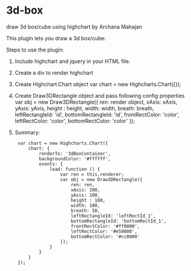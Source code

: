 # 3d-box
draw 3d box/cube using highchart by Archana Mahajan

This plugin lets you draw a 3d box/cube:

Steps to use the plugin:

1) Include highchart and jquery in your HTML file.
        <script type="text/javascript" src="plugin/jquery.min.js"></script>
        <script src="plugin/highcharts.js"></script>

2) Create a div to render highchart
        <div id="3dBoxContainer"></div>
        
3) Create Highchart.Chart object
      var chart = new Highcharts.Chart({});
      
4) Create Draw3DRectangle object and pass following config properties
      var obj = new Draw3DRectangle({
            ren: render object,
            xAxis: xAxis,
            yAxis: yAxis,
            height : height,
            width: width,
            breath: breath,
            leftRectangleId: 'id',
            bottomRectangleId: 'id',
            frontRectColor: 'color',
            leftRectColor: 'color',
            bottomRectColor: 'color'
        });
        
5) Summary:

        var chart = new Highcharts.Chart({	
            chart: {
                renderTo: '3dBoxContainer',
                backgroundColor: '#ffffff',
                events: {
                    load: function () {
                        var ren = this.renderer;
                        var obj = new Draw3DRectangle({
                            ren: ren,
                            xAxis: 200,
                            yAxis: 100,
                            height : 180,
                            width: 100,
                            breath: 50,
                            leftRectangleId: 'leftRectId_1',
                            bottomRectangleId: 'bottomRectId_1',
                            frontRectColor: '#ff0000',
                            leftRectColor: '#e50000',
                            bottomRectColor: '#cc0000'
                        });
                    }
                }
            }
        });
      
